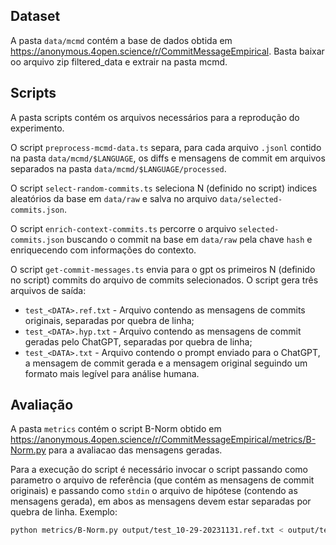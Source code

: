 ## Dataset

A pasta `data/mcmd` contém a base de dados obtida em https://anonymous.4open.science/r/CommitMessageEmpirical. Basta baixar oo arquivo zip filtered_data e extrair na pasta mcmd.

## Scripts

A pasta scripts contém os arquivos necessários para a reprodução do experimento.

O script `preprocess-mcmd-data.ts` separa, para cada arquivo `.jsonl` contido na pasta `data/mcmd/$LANGUAGE`, os diffs e mensagens de commit em arquivos separados na pasta `data/mcmd/$LANGUAGE/processed`.

O script `select-random-commits.ts` seleciona N (definido no script) indices aleatórios da base em `data/raw` e salva no arquivo `data/selected-commits.json`.

O script `enrich-context-commits.ts` percorre o arquivo `selected-commits.json` buscando o commit na base em `data/raw` pela chave `hash` e enriquecendo com informações do contexto.

O script `get-commit-messages.ts` envia para o gpt os primeiros N (definido no script) commits do arquivo de commits selecionados. O script gera três arquivos de saída:

- `test_<DATA>.ref.txt` - Arquivo contendo as mensagens de commits originais, separadas por quebra de linha;
- `test_<DATA>.hyp.txt` - Arquivo contendo as mensagens de commit geradas pelo ChatGPT, separadas por quebra de linha;
- `test_<DATA>.txt` - Arquivo contendo o prompt enviado para o ChatGPT, a mensagem de commit gerada e a mensagem original seguindo um formato mais legível para análise humana.

## Avaliação

A pasta `metrics` contém o script B-Norm obtido em https://anonymous.4open.science/r/CommitMessageEmpirical/metrics/B-Norm.py para a avaliacao das mensagens geradas.

Para a execução do script é necessário invocar o script passando como parametro o arquivo de referência (que contém as mensagens de commit originais) e passando como `stdin` o arquivo de hipótese (contendo as mensagens gerada), em abos as mensagens devem estar separadas por quebra de linha. Exemplo:

```bash
python metrics/B-Norm.py output/test_10-29-20231131.ref.txt < output/test_10-29-20231131.hyp.txt
```
